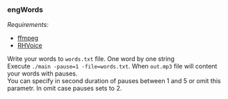 ### engWords

_Requirements:_
- [ffmpeg](https://github.com/FFmpeg/FFmpeg)
- [RHVoice](https://github.com/RHVoice/RHVoice)

Write your words to `words.txt` file. One word by one string  
Execute `./main -pause=1 -file=words.txt`. When `out.mp3` file will content your words with pauses.  
You can specify in second duration of pauses between 1 and 5 or omit this parametr. In omit case pauses sets to 2.
